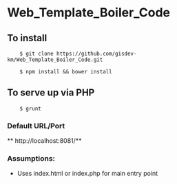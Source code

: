 # Web_Template_Boiler_Code

## To install

```
	$ git clone https://github.com/gisdev-km/Web_Template_Boiler_Code.git

	$ npm install && bower install

```

## To serve up via PHP

```
	$ grunt
```

### Default URL/Port
** http://localhost:8081/**

### Assumptions:
+ Uses index.html or index.php for main entry point


